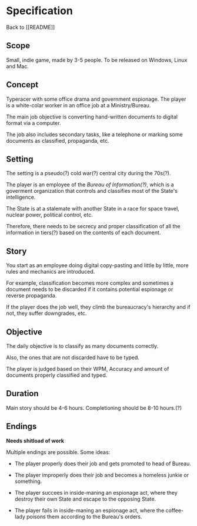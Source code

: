 # Specification

Back to [[README]]

## Scope

Small, indie game, made by 3-5 people.
To be released on Windows, Linux and Mac.

## Concept

Typeracer with some office drama and government espionage.
The player is a white-colar worker in an office job at a Ministry/Bureau.

The main job objective is converting hand-written documents to digital format via a computer.

The job also includes secondary tasks, like a telephone or marking some documents as classified, propaganda, etc.

## Setting

The setting is a pseudo(?) cold war(?) central city during the 70s(?).

The player is an employee of the *Bureau of Information(?)*,
which is a goverment organization that controls and classifies most of the State's intelligence. 

The State is at a stalemate with another State in a race for space travel, nuclear power, political control, etc.

Therefore, there needs to be secrecy and proper classification of all the information in tiers(?) based on the contents of each document.

## Story

You start as an employee doing digital copy-pasting and little by little, more rules and mechanics are introduced.

For example, classification becomes more complex and sometimes a document needs to be discarded if it contains potential espionage or reverse propaganda.

If the player does the job well, they climb the bureaucracy's hierarchy and if not, they suffer downgrades, etc.

## Objective

The daily objective is to classify as many documents correctly.

Also, the ones that are not discarded have to be typed.

The player is judged based on their WPM, Accuracy and amount of documents properly classified and typed.


## Duration

Main story should be 4-6 hours.
Completioning should be 8-10 hours.(?) 

## Endings

**Needs shitload of work**

Multiple endings are possible. Some ideas:

- The player properly does their job and gets promoted to head of Bureau.

- The player improperly does their job and becomes a homeless junkie or something.

- The player succees in inside-maning an espionage act, where they destroy their own State and escape to the opposing State.

- The player fails in inside-maning an espionage act, where the coffee-lady poisons them according to the Bureau's orders.


